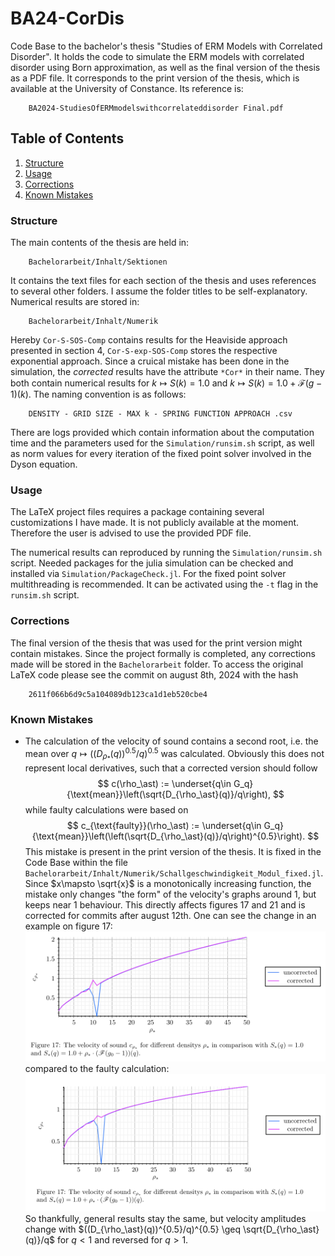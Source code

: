# BA24-CorDis
Code Base to the bachelor's thesis "Studies of ERM Models with Correlated Disorder". It holds the code to simulate the ERM models with correlated disorder using Born approximation, as well as the final version of the thesis as a PDF file. It corresponds to the print version of the thesis, which is available at the University of Constance. Its reference is:

```
    BA2024-StudiesOfERMmodelswithcorrelateddisorder Final.pdf
```

## Table of Contents
1. [Structure](#structure)
2. [Usage](#usage)
3. [Corrections](#corrections)
4. [Known Mistakes](#known-mistakes)


### Structure
The main contents of the thesis are held in:
```
    Bachelorarbeit/Inhalt/Sektionen
```
It contains the text files for each section of the thesis and uses references to several other folders. I assume the folder titles to be self-explanatory. Numerical results are stored in:
```
    Bachelorarbeit/Inhalt/Numerik
```
Hereby `Cor-S-SOS-Comp` contains results for the Heaviside approach presented in section 4, `Cor-S-exp-SOS-Comp` stores the respective exponential approach. Since a cruical mistake has been done in the simulation, the _corrected_ results have the attribute `*Cor*` in their name. They both contain numerical results for $k\mapsto S(k) = 1.0$ and $k\mapsto S(k) = 1.0 + \mathcal{F}(g - 1)(k)$. The naming convention is as follows:
```
    DENSITY - GRID SIZE - MAX k - SPRING FUNCTION APPROACH .csv
```
There are logs provided which contain information about the computation time and the parameters used for the `Simulation/runsim.sh` script, as well as norm values for every iteration of the fixed point solver involved in the Dyson equation. 

### Usage
The LaTeX project files requires a package containing several customizations I have made. It is not publicly available at the moment. Therefore the user is advised to use the provided PDF file. 

The numerical results can reproduced by running the `Simulation/runsim.sh` script. Needed packages for the julia simulation can be checked and installed via `Simulation/PackageCheck.jl`. For the fixed point solver multithreading is recommended. It can be activated using the `-t` flag in the `runsim.sh` script.

### Corrections
The final version of the thesis that was used for the print version might contain mistakes. Since the project formally is completed, any corrections made will be stored in the `Bachelorarbeit` folder. To access the original LaTeX code please see the commit on august 8th, 2024 with the hash
```
    2611f066b6d9c5a104089db123ca1d1eb520cbe4
```

### Known Mistakes
- The calculation of the velocity of sound contains a second root, i.e. the mean over $q\mapsto ((D_{\rho_\ast}(q))^{0.5}/q)^{0.5}$ was calculated. Obviously this does not represent local derivatives, such that a corrected version should follow
$$
    c(\rho_\ast) := \underset{q\in G_q}{\text{mean}}\left(\sqrt{D_{\rho_\ast}(q)}/q\right),
$$
while faulty calculations were based on 
$$
    c_{\text{faulty}}(\rho_\ast) := \underset{q\in G_q}{\text{mean}}\left(\left(\sqrt{D_{\rho_\ast}(q)}/q\right)^{0.5}\right).
$$
This mistake is present in the print version of the thesis. It is fixed in the Code Base within the file `Bachelorarbeit/Inhalt/Numerik/Schallgeschwindigkeit_Modul_fixed.jl`. Since $x\mapsto \sqrt{x}$ is a monotonically increasing function, the mistake only changes "the form" of the velocity's graphs around $1$, but keeps near $1$ behaviour. This directly affects figures 17 and 21 and is corrected for commits after august 12th. One can see the change in an example on figure 17:
![Velocity of Sound](Images/VelocityOfSound-17-Corrected.png)
compared to the faulty calculation:
![Velocity of Sound](Images/VelocityOfSound-17.png)
So thankfully, general results stay the same, but velocity amplitudes change with $((D_{\rho_\ast}(q))^{0.5}/q)^{0.5} \geq \sqrt{D_{\rho_\ast}(q)}/q$ for $q < 1$ and reversed for $q > 1$. 